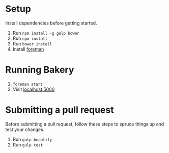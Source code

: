 # Setup

Install dependencies before getting started.

1. Run `npm install -g gulp bower`
2. Run `npm install`
3. Run `bower install`
4. Install [foreman](https://github.com/ddollar/foreman)

# Running Bakery

1. `foreman start`
2. Visit [localhost:5000](http://localhost:5000)

# Submitting a pull request

Before submitting a pull request, follow these steps to spruce things up and
test your changes.

1. Run `gulp beautify`
2. Run `gulp test`
